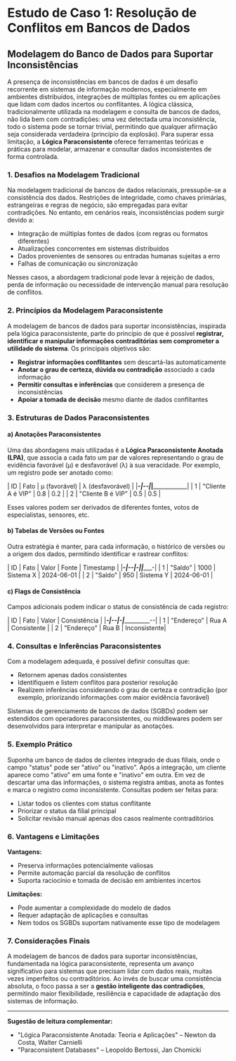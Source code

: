 
# Estudo de Caso 1: Resolução de Conflitos em Bancos de Dados

## Modelagem do Banco de Dados para Suportar Inconsistências

A presença de inconsistências em bancos de dados é um desafio recorrente em sistemas de informação modernos, especialmente em ambientes distribuídos, integrações de múltiplas fontes ou em aplicações que lidam com dados incertos ou conflitantes. A lógica clássica, tradicionalmente utilizada na modelagem e consulta de bancos de dados, não lida bem com contradições: uma vez detectada uma inconsistência, todo o sistema pode se tornar trivial, permitindo que qualquer afirmação seja considerada verdadeira (princípio da explosão). Para superar essa limitação, a **Lógica Paraconsistente** oferece ferramentas teóricas e práticas para modelar, armazenar e consultar dados inconsistentes de forma controlada.

### 1. Desafios na Modelagem Tradicional

Na modelagem tradicional de bancos de dados relacionais, pressupõe-se a consistência dos dados. Restrições de integridade, como chaves primárias, estrangeiras e regras de negócio, são empregadas para evitar contradições. No entanto, em cenários reais, inconsistências podem surgir devido a:

- Integração de múltiplas fontes de dados (com regras ou formatos diferentes)
- Atualizações concorrentes em sistemas distribuídos
- Dados provenientes de sensores ou entradas humanas sujeitas a erro
- Falhas de comunicação ou sincronização

Nesses casos, a abordagem tradicional pode levar à rejeição de dados, perda de informação ou necessidade de intervenção manual para resolução de conflitos.

### 2. Princípios da Modelagem Paraconsistente

A modelagem de bancos de dados para suportar inconsistências, inspirada pela lógica paraconsistente, parte do princípio de que é possível **registrar, identificar e manipular informações contraditórias sem comprometer a utilidade do sistema**. Os principais objetivos são:

- **Registrar informações conflitantes** sem descartá-las automaticamente
- **Anotar o grau de certeza, dúvida ou contradição** associado a cada informação
- **Permitir consultas e inferências** que considerem a presença de inconsistências
- **Apoiar a tomada de decisão** mesmo diante de dados conflitantes

### 3. Estruturas de Dados Paraconsistentes

#### a) Anotações Paraconsistentes

Uma das abordagens mais utilizadas é a **Lógica Paraconsistente Anotada (LPA)**, que associa a cada fato um par de valores representando o grau de evidência favorável (μ) e desfavorável (λ) à sua veracidade. Por exemplo, um registro pode ser anotado como:

| ID | Fato         | μ (favorável) | λ (desfavorável) |
|___-|____________--|_______________|__________________|
| 1  | "Cliente A é VIP" | 0.8           | 0.2              |
| 2  | "Cliente B é VIP" | 0.5           | 0.5              |

Esses valores podem ser derivados de diferentes fontes, votos de especialistas, sensores, etc.

#### b) Tabelas de Versões ou Fontes

Outra estratégia é manter, para cada informação, o histórico de versões ou a origem dos dados, permitindo identificar e rastrear conflitos:

| ID | Fato         | Valor | Fonte      | Timestamp   |
|___-|____________--|______-|____________|____________-|
| 1  | "Saldo"      | 1000  | Sistema X  | 2024-06-01  |
| 2  | "Saldo"      | 950   | Sistema Y  | 2024-06-01  |

#### c) Flags de Consistência

Campos adicionais podem indicar o status de consistência de cada registro:

| ID | Fato         | Valor | Consistência |
|___-|____________--|______-|____________--|
| 1  | "Endereço"   | Rua A | Consistente  |
| 2  | "Endereço"   | Rua B | Inconsistente|

### 4. Consultas e Inferências Paraconsistentes

Com a modelagem adequada, é possível definir consultas que:

- Retornem apenas dados consistentes
- Identifiquem e listem conflitos para posterior resolução
- Realizem inferências considerando o grau de certeza e contradição (por exemplo, priorizando informações com maior evidência favorável)

Sistemas de gerenciamento de bancos de dados (SGBDs) podem ser estendidos com operadores paraconsistentes, ou middlewares podem ser desenvolvidos para interpretar e manipular as anotações.

### 5. Exemplo Prático

Suponha um banco de dados de clientes integrado de duas filiais, onde o campo "status" pode ser "ativo" ou "inativo". Após a integração, um cliente aparece como "ativo" em uma fonte e "inativo" em outra. Em vez de descartar uma das informações, o sistema registra ambas, anota as fontes e marca o registro como inconsistente. Consultas podem ser feitas para:

- Listar todos os clientes com status conflitante
- Priorizar o status da filial principal
- Solicitar revisão manual apenas dos casos realmente contraditórios

### 6. Vantagens e Limitações

**Vantagens:**
- Preserva informações potencialmente valiosas
- Permite automação parcial da resolução de conflitos
- Suporta raciocínio e tomada de decisão em ambientes incertos

**Limitações:**
- Pode aumentar a complexidade do modelo de dados
- Requer adaptação de aplicações e consultas
- Nem todos os SGBDs suportam nativamente esse tipo de modelagem

### 7. Considerações Finais

A modelagem de bancos de dados para suportar inconsistências, fundamentada na lógica paraconsistente, representa um avanço significativo para sistemas que precisam lidar com dados reais, muitas vezes imperfeitos ou contraditórios. Ao invés de buscar uma consistência absoluta, o foco passa a ser a **gestão inteligente das contradições**, permitindo maior flexibilidade, resiliência e capacidade de adaptação dos sistemas de informação.

___

**Sugestão de leitura complementar:**  
- "Lógica Paraconsistente Anotada: Teoria e Aplicações" – Newton da Costa, Walter Carnielli  
- "Paraconsistent Databases" – Leopoldo Bertossi, Jan Chomicki


